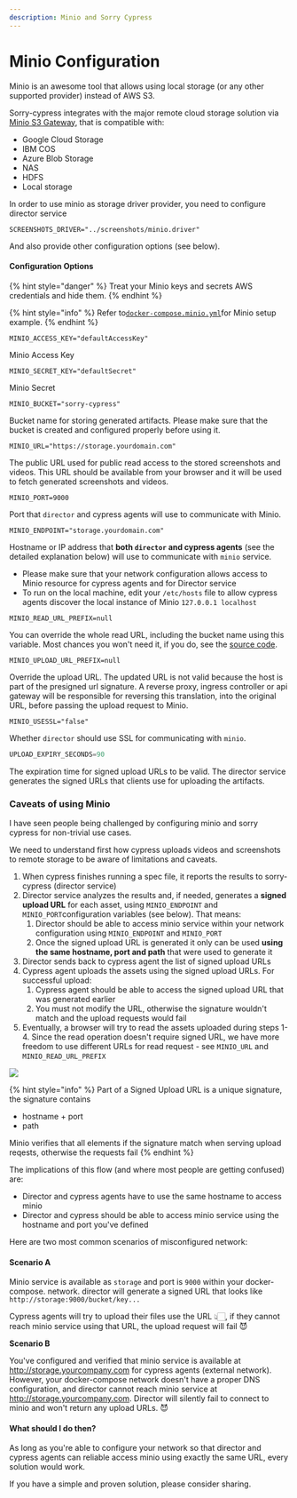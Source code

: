 ```yaml
---
description: Minio and Sorry Cypress
---
```


# Minio Configuration

Minio is an awesome tool that allows using local storage (or any other supported provider) instead of AWS S3. &#x20;

Sorry-cypress integrates with the major remote cloud storage solution via [Minio S3 Gateway](https://docs.min.io/docs/minio-gateway-for-s3.html), that is compatible with:

* Google Cloud Storage
* IBM COS
* Azure Blob Storage
* NAS
* HDFS
* Local storage

In order to use minio as storage driver provider, you need to configure director service&#x20;

```
SCREENSHOTS_DRIVER="../screenshots/minio.driver"
```

And also provide other configuration options (see below).

#### Configuration Options

{% hint style="danger" %}
Treat your Minio keys and secrets AWS credentials and hide them.&#x20;
{% endhint %}

{% hint style="info" %}
Refer to[`docker-compose.minio.yml`](https://github.com/sorry-cypress/sorry-cypress/blob/master/docker-compose.minio.yml)for Minio setup example.
{% endhint %}

`MINIO_ACCESS_KEY="defaultAccessKey"`

Minio Access Key



`MINIO_SECRET_KEY="defaultSecret"`

Minio Secret



`MINIO_BUCKET="sorry-cypress"`

Bucket name for storing generated artifacts. Please make sure that the bucket is created and configured properly before using it.



`MINIO_URL="https://storage.yourdomain.com"`

The public URL used for public read access to the stored screenshots and videos. This URL should be available from your browser and it will be used to fetch generated screenshots and videos.



`MINIO_PORT=9000`

Port that `director` and cypress agents will use to communicate with Minio.



`MINIO_ENDPOINT="storage.yourdomain.com"`

Hostname or IP address that **both `director` and cypress agents** (see the detailed explanation below) will use to communicate with `minio` service.

* Please make sure that your network configuration allows access to Minio resource for cypress agents and for Director service
* To run on the local machine, edit your `/etc/hosts` file to allow cypress agents discover the local instance of Minio `127.0.0.1 localhost`



`MINIO_READ_URL_PREFIX=null`

You can override the whole read URL, including the bucket name using this variable. Most chances you won't need it, if you do, see the [source code](https://github.com/sorry-cypress/sorry-cypress/blob/master/packages/director/src/screenshots/minio/minio.ts#L42).

`MINIO_UPLOAD_URL_PREFIX=null`

Override the upload URL. The updated URL is not valid because the host is part of the presigned url signature. A reverse proxy, ingress controller or 
api gateway will be responsible for reversing this translation, into the original URL, before passing the upload request to Minio.

`MINIO_USESSL="false"`

Whether `director` should use SSL for communicating with `minio`.

```typescript
UPLOAD_EXPIRY_SECONDS=90
```

The expiration time for signed upload URLs to be valid. The director service generates the signed URLs that clients use for uploading the artifacts.

### Caveats of using Minio

I have seen people being challenged by configuring minio and sorry cypress for non-trivial use cases.&#x20;

We need to understand first how cypress uploads videos and screenshots to remote storage to be aware of limitations and caveats.

1. When cypress finishes running a spec file, it reports the results to sorry-cypress (director service)
2. Director service analyzes the results and, if needed, generates a **signed upload URL** for each asset, using `MINIO_ENDPOINT` and `MINIO_PORT`configuration variables (see below). That means:
   1. Director should be able to access minio service within your network configuration using `MINIO_ENDPOINT` and `MINIO_PORT`
   2. Once the signed upload URL is generated it only can be used **using the same hostname, port and path** that were used to generate it
3. Director sends back to cypress agent the list of signed upload URLs
4. Cypress agent uploads the assets using the signed upload URLs. For successful upload:
   1. Cypress agent should be able to access the signed upload URL that was generated earlier
   2. You must not modify the URL, otherwise the signature wouldn't match and the upload requests would fail
5. Eventually, a browser will try to read the assets uploaded during steps 1-4. Since the read operation doesn't require signed URL, we have more freedom to use different URLs for read request - see `MINIO_URL` and `MINIO_READ_URL_PREFIX`

![](../../.gitbook/assets/miniox2.png)

{% hint style="info" %}
Part of a Signed Upload URL is a unique signature, the signature contains&#x20;

* hostname + port
* path

Minio verifies that all elements if the signature match when serving upload reqests, otherwise the requests fail
{% endhint %}

The  implications of this flow (and where most people are getting confused) are:

* Director and cypress agents have to use the same hostname to access minio
* Director and cypress should be able to access minio service using the hostname and port you've defined

Here are two most common scenarios of misconfigured network:

#### Scenario A

Minio service is available as `storage`  and port is `9000` within your docker-compose. network. director will generate a signed URL that looks like `http://storage:9000/bucket/key...`

Cypress agents will try to upload their files use the URL 👆🏻, if they cannot reach minio service using that URL, the upload request will fail 😈

**Scenario B**

You've configured and verified that minio service is available at http://storage.yourcompany.com for cypress agents (external network). However, your docker-compose network doesn't have a proper DNS configuration, and director cannot reach minio service at http://storage.yourcompany.com. Director will silently fail to connect to minio and won't return any upload URLs.  😈

#### What should I do then?

As long as you're able to configure your network so that director and cypress agents can reliable access minio using exactly the same URL, every solution would work.&#x20;

If you have a simple and proven solution, please consider sharing.
